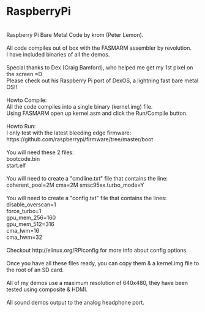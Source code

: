 RaspberryPi
===========
<br />
Raspberry Pi Bare Metal Code by krom (Peter Lemon).<br />
<br />
All code compiles out of box with the FASMARM assembler by revolution.<br />
I have included binaries of all the demos.<br />
<br />
Special thanks to Dex (Craig Bamford), who helped me get my 1st pixel on the screen =D<br />
Please check out his Raspberry Pi port of DexOS, a lightning fast bare metal OS!!<br />
<br />
Howto Compile:<br />
All the code compiles into a single binary (kernel.img) file.<br />
Using FASMARM open up kernel.asm and click the Run/Compile button.<br />
<br />
Howto Run:<br />
I only test with the latest bleeding edge firmware:<br />
https://github.com/raspberrypi/firmware/tree/master/boot<br />
<br />
You will need these 2 files:<br />
bootcode.bin<br />
start.elf<br />
<br />
You will need to create a "cmdline.txt" file that contains the line:<br />
coherent_pool=2M cma=2M smsc95xx.turbo_mode=Y<br />
<br />
You will need to create a "config.txt" file that contains the lines:<br />
disable_overscan=1<br />
force_turbo=1<br />
gpu_mem_256=160<br />
gpu_mem_512=316<br />
cma_lwm=16<br />
cma_hwm=32<br />
<br />
Checkout http://elinux.org/RPiconfig for more info about config options.<br />
<br />
Once you have all these files ready, you can copy them & a kernel.img file to the root of an SD card.<br />
<br />
All of my demos use a maximum resolution of 640x480, they have been tested using composite & HDMI.<br />
<br />
All sound demos output to the analog headphone port.<br />